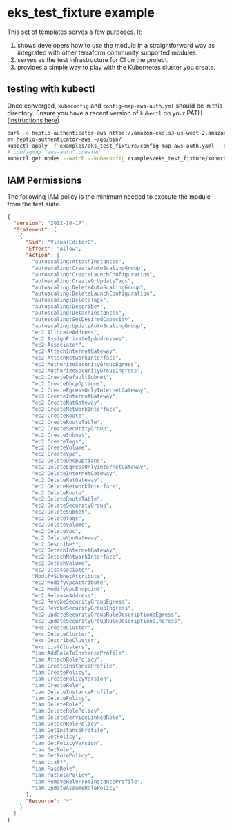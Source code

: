 # eks_test_fixture example

This set of templates serves a few purposes. It:

1.  shows developers how to use the module in a straightforward way as integrated with other terraform community supported modules.
2.  serves as the test infrastructure for CI on the project.
3.  provides a simple way to play with the Kubernetes cluster you create.

## testing with kubectl

Once converged, `kubeconfig` and `config-map-aws-auth.yml` should be in this directory.
Ensure you have a recent version of `kubectl` on your PATH ([instructions here](https://kubernetes.io/docs/tasks/tools/install-kubectl/#install-kubectl))

```bash
curl -o heptio-authenticator-aws https://amazon-eks.s3-us-west-2.amazonaws.com/1.10.3/2018-06-05/bin/darwin/amd64/heptio-authenticator-aws
mv heptio-authenticator-aws ~/go/bin/
kubectl apply -f examples/eks_test_fixture/config-map-aws-auth.yaml --kubeconfig examples/eks_test_fixture/kubeconfig
# configmap "aws-auth" created
kubectl get nodes --watch --kubeconfig examples/eks_test_fixture/kubeconfig
```

## IAM Permissions

The following IAM policy is the minimum needed to execute the module from the test suite.

```json
{
  "Version": "2012-10-17",
  "Statement": [
    {
      "Sid": "VisualEditor0",
      "Effect": "Allow",
      "Action": [
        "autoscaling:AttachInstances",
        "autoscaling:CreateAutoScalingGroup",
        "autoscaling:CreateLaunchConfiguration",
        "autoscaling:CreateOrUpdateTags",
        "autoscaling:DeleteAutoScalingGroup",
        "autoscaling:DeleteLaunchConfiguration",
        "autoscaling:DeleteTags",
        "autoscaling:Describe*",
        "autoscaling:DetachInstances",
        "autoscaling:SetDesiredCapacity",
        "autoscaling:UpdateAutoScalingGroup",
        "ec2:AllocateAddress",
        "ec2:AssignPrivateIpAddresses",
        "ec2:Associate*",
        "ec2:AttachInternetGateway",
        "ec2:AttachNetworkInterface",
        "ec2:AuthorizeSecurityGroupEgress",
        "ec2:AuthorizeSecurityGroupIngress",
        "ec2:CreateDefaultSubnet",
        "ec2:CreateDhcpOptions",
        "ec2:CreateEgressOnlyInternetGateway",
        "ec2:CreateInternetGateway",
        "ec2:CreateNatGateway",
        "ec2:CreateNetworkInterface",
        "ec2:CreateRoute",
        "ec2:CreateRouteTable",
        "ec2:CreateSecurityGroup",
        "ec2:CreateSubnet",
        "ec2:CreateTags",
        "ec2:CreateVolume",
        "ec2:CreateVpc",
        "ec2:DeleteDhcpOptions",
        "ec2:DeleteEgressOnlyInternetGateway",
        "ec2:DeleteInternetGateway",
        "ec2:DeleteNatGateway",
        "ec2:DeleteNetworkInterface",
        "ec2:DeleteRoute",
        "ec2:DeleteRouteTable",
        "ec2:DeleteSecurityGroup",
        "ec2:DeleteSubnet",
        "ec2:DeleteTags",
        "ec2:DeleteVolume",
        "ec2:DeleteVpc",
        "ec2:DeleteVpnGateway",
        "ec2:Describe*",
        "ec2:DetachInternetGateway",
        "ec2:DetachNetworkInterface",
        "ec2:DetachVolume",
        "ec2:Disassociate*",
        "ModifySubnetAttribute",
        "ec2:ModifyVpcAttribute",
        "ec2:ModifyVpcEndpoint",
        "ec2:ReleaseAddress",
        "ec2:RevokeSecurityGroupEgress",
        "ec2:RevokeSecurityGroupIngress",
        "ec2:UpdateSecurityGroupRuleDescriptionsEgress",
        "ec2:UpdateSecurityGroupRuleDescriptionsIngress",
        "eks:CreateCluster",
        "eks:DeleteCluster",
        "eks:DescribeCluster",
        "eks:ListClusters",
        "iam:AddRoleToInstanceProfile",
        "iam:AttachRolePolicy",
        "iam:CreateInstanceProfile",
        "iam:CreatePolicy",
        "iam:CreatePolicyVersion",
        "iam:CreateRole",
        "iam:DeleteInstanceProfile",
        "iam:DeletePolicy",
        "iam:DeleteRole",
        "iam:DeleteRolePolicy",
        "iam:DeleteServiceLinkedRole",
        "iam:DetachRolePolicy",
        "iam:GetInstanceProfile",
        "iam:GetPolicy",
        "iam:GetPolicyVersion",
        "iam:GetRole",
        "iam:GetRolePolicy",
        "iam:List*",
        "iam:PassRole",
        "iam:PutRolePolicy",
        "iam:RemoveRoleFromInstanceProfile",
        "iam:UpdateAssumeRolePolicy"
      ],
      "Resource": "*"
    }
  ]
}
```
